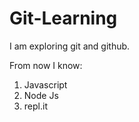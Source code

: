 # Git-Learning

I am exploring git and github.

From now I know:

1. Javascript
1. Node Js
1. repl.it
